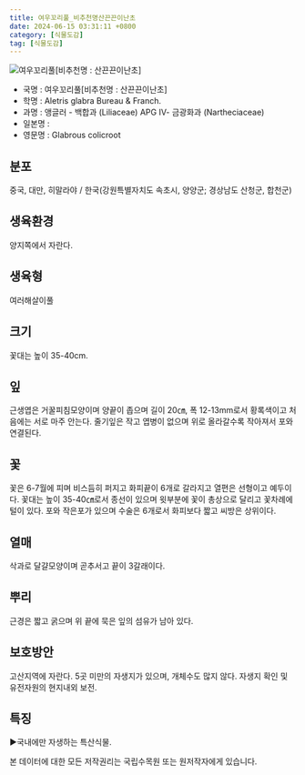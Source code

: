 ```yaml
---
title: 여우꼬리풀_비추천명산끈끈이난초
date: 2024-06-15 03:31:11 +0800
category: [식물도감]
tag: [식물도감]
---
```




![여우꼬리풀[비추천명 : 산끈끈이난초]](/fileUpload/plants/basic/Liliaceae/Aletris/19499/1_th2.JPG)
- 국명 : 여우꼬리풀[비추천명 : 산끈끈이난초]
- 학명 : Aletris glabra Bureau & Franch.
- 과명 : 앵글러 - 백합과 (Liliaceae) APG Ⅳ- 금광화과 (Nartheciaceae)
- 일본명 : 
- 영문명 : Glabrous colicroot


## 분포
중국, 대만, 히말라야 / 한국(강원특별자치도 속초시, 양양군; 경상남도 산청군, 합천군) 
## 생육환경
양지쪽에서 자란다.
## 생육형
여러해살이풀 
## 크기
꽃대는 높이 35-40cm.
## 잎
근생엽은 거꿀피침모양이며 양끝이 좁으며 길이 20㎝, 폭 12-13mm로서 황록색이고 처음에는 서로 마주 안는다. 줄기잎은 작고 엽병이 없으며 위로 올라갈수록 작아져서 포와 연결된다.
## 꽃
꽃은 6-7월에 피며 비스듬히 퍼지고 화피끝이 6개로 갈라지고 열편은 선형이고 예두이다. 꽃대는 높이 35-40㎝로서 종선이 있으며 윗부분에 꽃이 총상으로 달리고 꽃차례에 털이 있다. 포와 작은포가 있으며 수술은 6개로서 화피보다 짧고 씨방은 상위이다.
## 열매
삭과로 달걀모양이며 곧추서고 끝이 3갈래이다.
## 뿌리
근경은 짧고 굵으며 위 끝에 묵은 잎의 섬유가 남아 있다.
## 보호방안
고산지역에 자란다. 5곳 미만의 자생지가 있으며, 개체수도 많지 않다. 자생지 확인 및 유전자원의 현지내외 보전.
## 특징
▶국내에만 자생하는 특산식물.






본 데이터에 대한 모든 저작권리는 국립수목원 또는 원저작자에게 있습니다.
